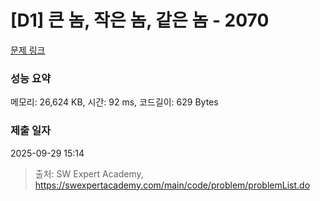 # [D1] 큰 놈, 작은 놈, 같은 놈 - 2070 

[문제 링크](https://swexpertacademy.com/main/code/problem/problemDetail.do?contestProbId=AV5QQ6qqA40DFAUq) 

### 성능 요약

메모리: 26,624 KB, 시간: 92 ms, 코드길이: 629 Bytes

### 제출 일자

2025-09-29 15:14



> 출처: SW Expert Academy, https://swexpertacademy.com/main/code/problem/problemList.do